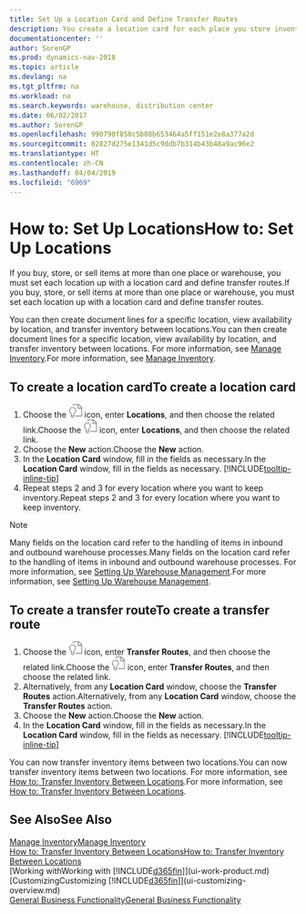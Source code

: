 ```yaml
---
title: Set Up a Location Card and Define Transfer Routes
description: You create a location card for each place you store inventory items, for example, a warehouse or distribution center, and set up routes to transfer items between locations.
documentationcenter: ''
author: SorenGP
ms.prod: dynamics-nav-2018
ms.topic: article
ms.devlang: na
ms.tgt_pltfrm: na
ms.workload: na
ms.search.keywords: warehouse, distribution center
ms.date: 06/02/2017
ms.author: SorenGP
ms.openlocfilehash: 990790f850c5b08b653464a5ff151e2e8a377a2d
ms.sourcegitcommit: 02827d275e1341d5c9ddb7b314b43b48a9ac96e2
ms.translationtype: HT
ms.contentlocale: zh-CN
ms.lasthandoff: 04/04/2019
ms.locfileid: "6969"
---
```

# <a name="how-to-set-up-locations"></a><span data-ttu-id="8a44b-103">How to: Set Up Locations</span><span class="sxs-lookup"><span data-stu-id="8a44b-103">How to: Set Up Locations</span></span>
<span data-ttu-id="8a44b-104">If you buy, store, or sell items at more than one place or warehouse, you must set each location up with a location card and define transfer routes.</span><span class="sxs-lookup"><span data-stu-id="8a44b-104">If you buy, store, or sell items at more than one place or warehouse, you must set each location up with a location card and define transfer routes.</span></span>

<span data-ttu-id="8a44b-105">You can then create document lines for a specific location, view availability by location, and transfer inventory between locations.</span><span class="sxs-lookup"><span data-stu-id="8a44b-105">You can then create document lines for a specific location, view availability by location, and transfer inventory between locations.</span></span> <span data-ttu-id="8a44b-106">For more information, see [Manage Inventory](inventory-manage-inventory.md).</span><span class="sxs-lookup"><span data-stu-id="8a44b-106">For more information, see [Manage Inventory](inventory-manage-inventory.md).</span></span>

## <a name="to-create-a-location-card"></a><span data-ttu-id="8a44b-107">To create a location card</span><span class="sxs-lookup"><span data-stu-id="8a44b-107">To create a location card</span></span>
1. <span data-ttu-id="8a44b-108">Choose the ![Search for Page or Report](media/ui-search/search_small.png "Search for Page or Report icon") icon, enter **Locations**, and then choose the related link.</span><span class="sxs-lookup"><span data-stu-id="8a44b-108">Choose the ![Search for Page or Report](media/ui-search/search_small.png "Search for Page or Report icon") icon, enter **Locations**, and then choose the related link.</span></span>
2. <span data-ttu-id="8a44b-109">Choose the **New** action.</span><span class="sxs-lookup"><span data-stu-id="8a44b-109">Choose the **New** action.</span></span>
3. <span data-ttu-id="8a44b-110">In the **Location Card** window, fill in the fields as necessary.</span><span class="sxs-lookup"><span data-stu-id="8a44b-110">In the **Location Card** window, fill in the fields as necessary.</span></span> [!INCLUDE[tooltip-inline-tip](includes/tooltip-inline-tip_md.md)]
4. <span data-ttu-id="8a44b-111">Repeat steps 2 and 3 for every location where you want to keep inventory.</span><span class="sxs-lookup"><span data-stu-id="8a44b-111">Repeat steps 2 and 3 for every location where you want to keep inventory.</span></span>

> [!NOTE]  
> <span data-ttu-id="8a44b-112">Many fields on the location card refer to the handling of items in inbound and outbound warehouse processes.</span><span class="sxs-lookup"><span data-stu-id="8a44b-112">Many fields on the location card refer to the handling of items in inbound and outbound warehouse processes.</span></span> <span data-ttu-id="8a44b-113">For more information, see [Setting Up Warehouse Management](warehouse-setup-warehouse.md).</span><span class="sxs-lookup"><span data-stu-id="8a44b-113">For more information, see [Setting Up Warehouse Management](warehouse-setup-warehouse.md).</span></span>

## <a name="to-create-a-transfer-route"></a><span data-ttu-id="8a44b-114">To create a transfer route</span><span class="sxs-lookup"><span data-stu-id="8a44b-114">To create a transfer route</span></span>
1. <span data-ttu-id="8a44b-115">Choose the ![Search for Page or Report](media/ui-search/search_small.png "Search for Page or Report icon") icon, enter **Transfer Routes**, and then choose the related link.</span><span class="sxs-lookup"><span data-stu-id="8a44b-115">Choose the ![Search for Page or Report](media/ui-search/search_small.png "Search for Page or Report icon") icon, enter **Transfer Routes**, and then choose the related link.</span></span>
2. <span data-ttu-id="8a44b-116">Alternatively, from any **Location Card** window, choose the **Transfer Routes** action.</span><span class="sxs-lookup"><span data-stu-id="8a44b-116">Alternatively, from any **Location Card** window, choose the **Transfer Routes** action.</span></span>
3. <span data-ttu-id="8a44b-117">Choose the **New** action.</span><span class="sxs-lookup"><span data-stu-id="8a44b-117">Choose the **New** action.</span></span>
4. <span data-ttu-id="8a44b-118">In the **Location Card** window, fill in the fields as necessary.</span><span class="sxs-lookup"><span data-stu-id="8a44b-118">In the **Location Card** window, fill in the fields as necessary.</span></span> [!INCLUDE[tooltip-inline-tip](includes/tooltip-inline-tip_md.md)]

<span data-ttu-id="8a44b-119">You can now transfer inventory items between two locations.</span><span class="sxs-lookup"><span data-stu-id="8a44b-119">You can now transfer inventory items between two locations.</span></span> <span data-ttu-id="8a44b-120">For more information, see [How to: Transfer Inventory Between Locations](inventory-how-transfer-between-locations.md).</span><span class="sxs-lookup"><span data-stu-id="8a44b-120">For more information, see [How to: Transfer Inventory Between Locations](inventory-how-transfer-between-locations.md).</span></span>    

## <a name="see-also"></a><span data-ttu-id="8a44b-121">See Also</span><span class="sxs-lookup"><span data-stu-id="8a44b-121">See Also</span></span>
[<span data-ttu-id="8a44b-122">Manage Inventory</span><span class="sxs-lookup"><span data-stu-id="8a44b-122">Manage Inventory</span></span>](inventory-manage-inventory.md)  
[<span data-ttu-id="8a44b-123">How to: Transfer Inventory Between Locations</span><span class="sxs-lookup"><span data-stu-id="8a44b-123">How to: Transfer Inventory Between Locations</span></span>](inventory-how-transfer-between-locations.md)    
[<span data-ttu-id="8a44b-124">Working with</span><span class="sxs-lookup"><span data-stu-id="8a44b-124">Working with</span></span> [!INCLUDE[d365fin](includes/d365fin_md.md)]](ui-work-product.md)  
[<span data-ttu-id="8a44b-125">Customizing</span><span class="sxs-lookup"><span data-stu-id="8a44b-125">Customizing</span></span> [!INCLUDE[d365fin](includes/d365fin_md.md)]](ui-customizing-overview.md)  
[<span data-ttu-id="8a44b-126">General Business Functionality</span><span class="sxs-lookup"><span data-stu-id="8a44b-126">General Business Functionality</span></span>](ui-across-business-areas.md)
